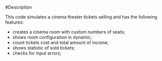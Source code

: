 #Description

This code simulates a cinema theater tickets selling and has the following features:

- creates a cinema room with custom numbers of seats;
- shows room configuration in dynamic;
- count tickets cost and total amount of income;
- shows statistic of sold tickets;
- checks for input errors;